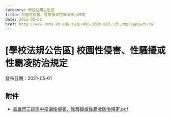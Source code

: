 ```yaml
---
category: 學校法規公告區
title: 校園性侵害、性騷擾或性霸凌防治規定
date: 2021-05-01
href: http://www.smhs.kh.edu.tw/p/406-1000-663,r25.php?Lang=zh-tw
---
```


# [學校法規公告區] 校園性侵害、性騷擾或性霸凌防治規定
發布日期：2021-05-01

<div><div></div><div></div></div>

## 附件
- [高雄市三民高中校園性侵害、性騷擾或性霸凌防治規定.pdf](https://www.smhs.kh.edu.tw/var/file/0/1000/attach/81/pta_121_6693011_46639.pdf)
